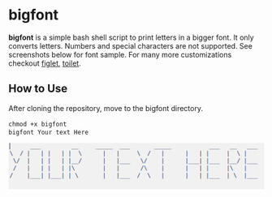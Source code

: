 # bigfont
__bigfont__ is a simple bash shell script to print letters in a bigger font. It only converts letters. Numbers and special characters are not supported. See screenshots below for font sample. For many more customizations checkout [figlet](http://www.figlet.org/, "FIGlet"), [toilet](http://caca.zoy.org/wiki/toilet, "TOIlet").
## How to Use
After cloning the repository, move to the bigfont directory.
```
chmod +x bigfont
bigfont Your text Here
```
![Sample Image](./sample.png)

